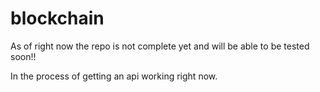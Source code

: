 # blockchain

As of right now the repo is not complete yet and will be able to be tested soon!!

In the process of getting an api working right now.
